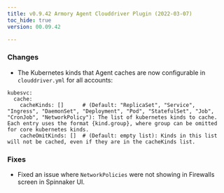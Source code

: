 ```yaml
---
title: v0.9.42 Armory Agent Clouddriver Plugin (2022-03-07)
toc_hide: true
version: 00.09.42

---
```


### Changes

* The Kubernetes kinds that Agent caches are now configurable in `clouddriver.yml` for all accounts:

```
kubesvc:
  cache:
    cacheKinds: []      # (Default: "ReplicaSet", "Service", "Ingress", "DaemonSet", "Deployment", "Pod", "StatefulSet", "Job", "CronJob", "NetworkPolicy"): The list of kubernetes kinds to cache. Each entry uses the format {kind.group}, where group can be omitted for core kubernetes kinds.
    cacheOmitKinds: []  # (Default: empty list): Kinds in this list will not be cached, even if they are in the cacheKinds list.
```

### Fixes

* Fixed an issue where `NetworkPolicies` were not showing in Firewalls screen in Spinnaker UI.

